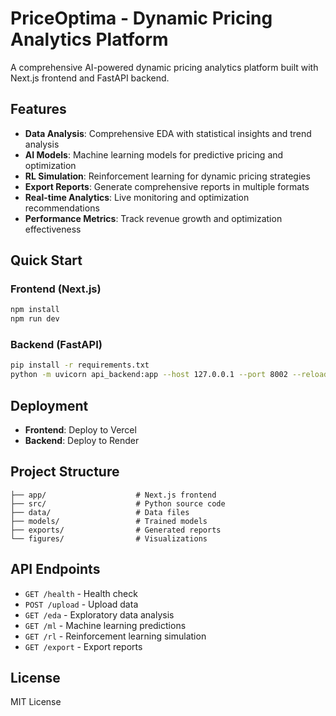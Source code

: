 # PriceOptima - Dynamic Pricing Analytics Platform

A comprehensive AI-powered dynamic pricing analytics platform built with Next.js frontend and FastAPI backend.

## Features

- **Data Analysis**: Comprehensive EDA with statistical insights and trend analysis
- **AI Models**: Machine learning models for predictive pricing and optimization
- **RL Simulation**: Reinforcement learning for dynamic pricing strategies
- **Export Reports**: Generate comprehensive reports in multiple formats
- **Real-time Analytics**: Live monitoring and optimization recommendations
- **Performance Metrics**: Track revenue growth and optimization effectiveness

## Quick Start

### Frontend (Next.js)
```bash
npm install
npm run dev
```

### Backend (FastAPI)
```bash
pip install -r requirements.txt
python -m uvicorn api_backend:app --host 127.0.0.1 --port 8002 --reload
```

## Deployment

- **Frontend**: Deploy to Vercel
- **Backend**: Deploy to Render

## Project Structure

```
├── app/                    # Next.js frontend
├── src/                    # Python source code
├── data/                   # Data files
├── models/                 # Trained models
├── exports/                # Generated reports
└── figures/                # Visualizations
```

## API Endpoints

- `GET /health` - Health check
- `POST /upload` - Upload data
- `GET /eda` - Exploratory data analysis
- `GET /ml` - Machine learning predictions
- `GET /rl` - Reinforcement learning simulation
- `GET /export` - Export reports

## License

MIT License
